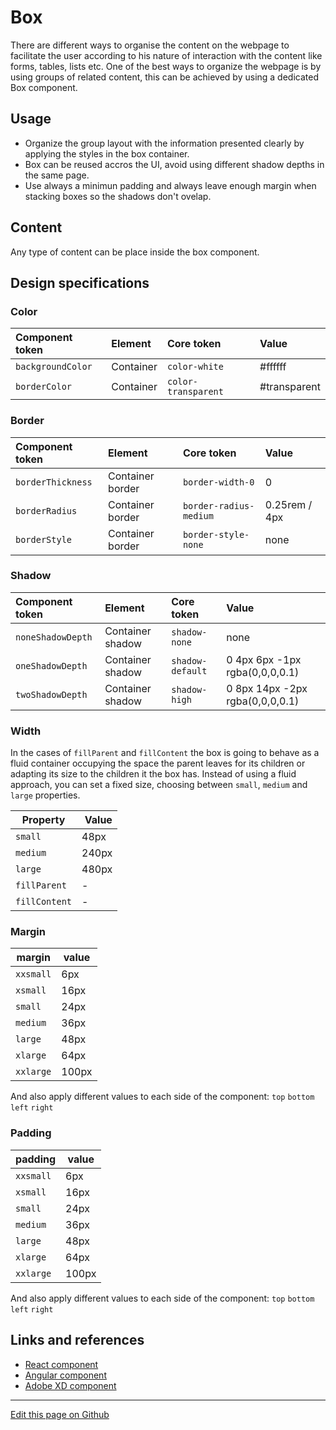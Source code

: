 # Box

There are different ways to organise the content on the webpage to facilitate the user according to his nature of interaction with the content like forms, tables, lists etc. One of the best ways to organize the webpage is by using groups of related content, this can be achieved by using a dedicated Box component.


## Usage

* Organize the group layout with the information presented clearly by applying the styles in the box container.
* Box can be reused accros the UI, avoid using different shadow depths in the same page.
* Use always a minimun padding and always leave enough margin when stacking boxes so the shadows don't ovelap.


## Content

Any type of content can be place inside the box component.


## Design specifications

### Color

| Component token                 | Element                      | Core token             | Value                     |
| :------------------------------ | :--------------------------- | :--------------------- | :------------------------ | 
| `backgroundColor`               | Container                    | `color-white`          | #ffffff                   |
| `borderColor`                   | Container                    | `color-transparent`    | #transparent              |


### Border

| Component token                 | Element                      | Core token             | Value                     |
| :------------------------------ | :--------------------------- | :--------------------- | :------------------------ | 
| `borderThickness`               | Container border             | `border-width-0`       | 0                         |
| `borderRadius`                  | Container border             | `border-radius-medium` | 0.25rem / 4px             | 
| `borderStyle`                   | Container border             | `border-style-none`    | none                      | 


### Shadow

| Component token                 | Element                      | Core token             | Value                           |
| :------------------------------ | :--------------------------- | :--------------------- | :------------------------------ | 
| `noneShadowDepth`               | Container shadow             | `shadow-none`          | none                            |
| `oneShadowDepth`                | Container shadow             | `shadow-default`       | 0 4px 6px -1px rgba(0,0,0,0.1)  | 
| `twoShadowDepth`                | Container shadow             | `shadow-high`          | 0 8px 14px -2px rgba(0,0,0,0.1) | 


### Width

In the cases of `fillParent` and `fillContent` the box is going to behave as a fluid container occupying the space the parent leaves for its children or adapting its size to the children it the box has. Instead of using a fluid approach, you can set a fixed size, choosing between `small`, `medium` and `large` properties.

| Property | Value    |
| --       | --       |
| `small`  | 48px     |
| `medium` | 240px    |
| `large`  | 480px    |
| `fillParent`  |  -  |
| `fillContent` |  -  |

### Margin

margin | value
-- | --
```xxsmall``` | 6px
```xsmall``` | 16px
```small``` | 24px
```medium``` | 36px
```large``` | 48px
```xlarge``` | 64px
```xxlarge``` | 100px

And also apply different values to each side of the component:
```top``` ```bottom``` ```left``` ```right```

### Padding

padding | value
-- | --
```xxsmall``` | 6px
```xsmall``` | 16px
```small``` | 24px
```medium``` | 36px
```large``` | 48px
```xlarge``` | 64px
```xxlarge``` | 100px

And also apply different values to each side of the component:
```top``` ```bottom``` ```left``` ```right```

## Links and references

* [React component](https://developer.dxc.com/tools/react/next/#/components/box)
* [Angular component](https://developer.dxc.com/tools/angular/next/#/components/box)
* [Adobe XD component](https://xd.adobe.com/view/5dbf0c6e-c116-4fe2-970e-344911a74201-08ec/)

____________________________________________________________

[Edit this page on Github](https://github.com/dxc-technology/halstack-style-guide/blob/master/guidelines/components/box/README.md)
